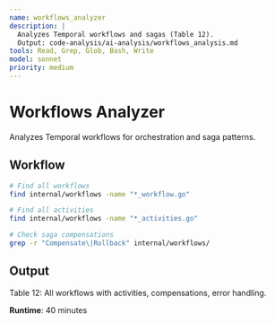 ```yaml
---
name: workflows_analyzer
description: |
  Analyzes Temporal workflows and sagas (Table 12).
  Output: code-analysis/ai-analysis/workflows_analysis.md
tools: Read, Grep, Glob, Bash, Write
model: sonnet
priority: medium
---
```


# Workflows Analyzer

Analyzes Temporal workflows for orchestration and saga patterns.

## Workflow
```bash
# Find all workflows
find internal/workflows -name "*_workflow.go"

# Find all activities
find internal/workflows -name "*_activities.go"

# Check saga compensations
grep -r "Compensate\|Rollback" internal/workflows/
```

## Output
Table 12: All workflows with activities, compensations, error handling.

**Runtime**: 40 minutes
